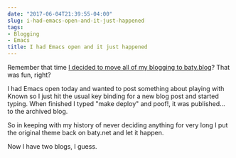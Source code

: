 ```yaml
---
date: "2017-06-04T21:39:55-04:00"
slug: i-had-emacs-open-and-it-just-happened
tags:
- Blogging
- Emacs
title: I had Emacs open and it just happened
---
```


Remember that
time
[I decided to move all of my blogging to baty.blog](/2017/a-fresh-start-at-baty.blog/)?
That was fun, right?

I had Emacs open today and wanted to post something about playing with Known so
I just hit the usual key binding for a new blog post and started typing. When
finished I typed "make deploy" and poof!, it was published... to the archived
blog.

So in keeping with my history of never deciding anything for very long I put the
original theme back on baty.net and let it happen.

Now I have two blogs, I guess.

